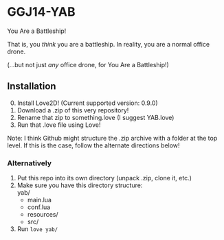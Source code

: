 GGJ14-YAB
=========

You Are a Battleship!

That is, you *think* you are a battleship. In reality, you are a normal office drone.

(...but not just *any* office drone, for You Are a Battleship!)

## Installation

0. Install Love2D! (Current supported version: 0.9.0)
1. Download a .zip of this very repository!
2. Rename that zip to something.love (I suggest YAB.love)
3. Run that .love file using Love!

Note: I think Github might structure the .zip archive with a folder at the top level. If this is the case, follow the alternate directions below!

### Alternatively

1. Put this repo into its own directory (unpack .zip, clone it, etc.)
2. Make sure you have this directory structure:  
  yab/
    - main.lua
    - conf.lua
    - resources/
    - src/
3. Run `love yab/`
